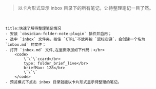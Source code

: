 >以卡片形式显示 inbox 目录下的所有笔记，让待整理笔记一目了然。

</br>

```ad-note
title:快速了解待整理笔记情况
- 安装 `obsidian-folder-note-plugin` 插件并启用；
- 选中 `inbox` 文件夹，按住 `CTRL`不放再按 `鼠标左键`，会创建一个名为 `inbox.md` 的文件；
- 打开 `inbox.md` 文件,在里面添加如下代码：</br>
	<code>
		\`\`\`ccard</br>
		type: folder_brief_live</br>
		briefMax: 128</br>
		\`\`\`
	</code>
- 预览模式下点击 inbox 目录就能以卡片形式显示待整理的笔记。
```
